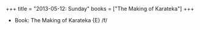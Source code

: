 +++
title = "2013-05-12: Sunday"
books = ["The Making of Karateka"]
+++


* Book: The Making of Karateka {E} /f/
